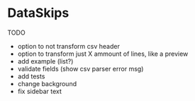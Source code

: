 # DataSkips

TODO

- option to not transform csv header
- option to transform just X ammount of lines, like a preview
- add example (list?)
- validate fields (show csv parser error msg)
- add tests
- change background
- fix sidebar text
